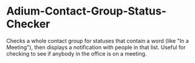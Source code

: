 Adium-Contact-Group-Status-Checker
==================================

Checks a whole contact group for statuses that contain a word (like "In a Meeting"), then displays a notification with people in that list. Useful for checking to see if anybody in the office is on a meeting.
